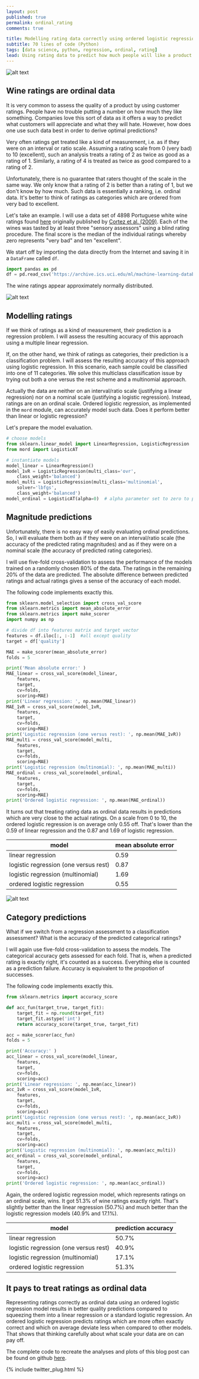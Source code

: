 ```yaml
---
layout: post
published: true
permalink: ordinal_rating
comments: true

title: Modelling rating data correctly using ordered logistic regression
subtitle: 70 lines of code (Python)
tags: [data science, python, regression, ordinal, rating]
lead: Using rating data to predict how much people will like a product is more tricky than it seems. Even though ratings often get treated as if they were a kind of measurement, they are actually a ranking. The difference is not just academic. In this blog post I show how using an appropriate model for such data improves prediction accuracy.
---
```


![alt text](https://raw.githubusercontent.com/rikunert/ordinal_wine/master/wine_ratings_model_accuracy.png "Model accuracy when predicting ordinal rating data")

<!--excerpt-->

## Wine ratings are ordinal data
It is very common to assess the quality of a product by using customer ratings.
People have no trouble putting a number on how much they like something.
Companies love this sort of data as it offers a way to predict what customers will appreciate and what they will hate.
However, how does one use such data best in order to derive optimal predictions?

Very often ratings get treated like a kind of measurement, i.e. as if they were on an interval or ratio scale.
Assuming a rating scale from 0 (very bad) to 10 (excellent), such an analysis treats a rating of 2 as twice as good as a rating of 1.
Similarly, a rating of 4 is treated as twice as good compared to a rating of 2.

Unfortunately, there is no guarantee that raters thought of the scale in the same way.
We only know that a rating of 2 is better than a rating of 1, but we don't know by how much.
Such data is essentially a ranking, i.e. ordinal data.
It's better to think of ratings as categories which are ordered from very bad to excellent.

Let's take an example. I will use a data set of 4898 Portuguese white wine ratings found [here](https://archive.ics.uci.edu/ml/datasets/wine+quality) originally published by [Cortez et al. (2009)](http://sci-hub.tw/10.1016/j.dss.2009.05.016). Each of the wines was tasted by at least three "sensory assessors" using a blind rating procedure. The final score is the median of the individual ratings whereby zero represents "very bad" and ten "excellent".

We start off by importing the data directly from the Internet and saving it in a `DataFrame` called `df`.

```python
import pandas as pd
df = pd.read_csv('https://archive.ics.uci.edu/ml/machine-learning-databases/wine-quality/winequality-white.csv', sep=';')
```

The wine ratings appear approximately normally distributed.

![alt text](https://raw.githubusercontent.com/rikunert/ordinal_wine/master/wine_ratings.png "Wine rating distribution")

## Modelling ratings
If we think of ratings as a kind of measurement, their prediction is a regression problem.
I will assess the resulting accuracy of this approach using a multiple linear regression.

If, on the other hand, we think of ratings as categories, their prediction is a classification problem.
I will assess the resulting accuracy of this approach using logistic regression.
In this scenario, each sample could be classified into one of 11 categories.
We solve this multiclass classification issue by trying out both a one versus the rest scheme and a multinomial approach.

Actually the data are neither on an interval/ratio scale (justifying a linear regression) nor on a nominal scale (justifying a logistic regression).
Instead, ratings are on an ordinal scale.
Ordered logistic regression, as implemented in the `mord` module, can accurately model such data.
Does it perform better than linear or logistic regression?

Let's prepare the model evaluation.

```python
# choose models
from sklearn.linear_model import LinearRegression, LogisticRegression
from mord import LogisticAT

# instantiate models
model_linear = LinearRegression()
model_1vR = LogisticRegression(multi_class='ovr',
    class_weight='balanced')
model_multi = LogisticRegression(multi_class='multinomial',
    solver='lbfgs',
    class_weight='balanced')
model_ordinal = LogisticAT(alpha=0)  # alpha parameter set to zero to perform no regularisation
```

## Magnitude predictions

Unfortunately, there is no easy way of easily evaluating ordinal predictions.
So, I will evaluate them both as if they were on an interval/ratio scale (the accuracy of the predicted rating magnitudes) and as if they were on a nominal scale (the accuracy of predicted rating categories).

I will use five-fold cross-validation to assess the performance of the models trained on a randomly chosen 80% of the data.
The ratings in the remaining 20% of the data are predicted.
The absolute difference between predicted ratings and actual ratings gives a sense of the accuracy of each model.

The following code implements exactly this.
```python
from sklearn.model_selection import cross_val_score
from sklearn.metrics import mean_absolute_error
from sklearn.metrics import make_scorer
import numpy as np

# divide df into features matrix and target vector
features = df.iloc[:, :-1]  #all except quality
target = df['quality']

MAE = make_scorer(mean_absolute_error)
folds = 5

print('Mean absolute error:' )
MAE_linear = cross_val_score(model_linear,
    features,
    target,
    cv=folds,
    scoring=MAE)
print('Linear regression: ', np.mean(MAE_linear))
MAE_1vR = cross_val_score(model_1vR,
    features,
    target,
    cv=folds,
    scoring=MAE)
print('Logistic regression (one versus rest): ', np.mean(MAE_1vR))
MAE_multi = cross_val_score(model_multi,
    features,
    target,
    cv=folds,
    scoring=MAE)
print('Logistic regression (multinomial): ', np.mean(MAE_multi))
MAE_ordinal = cross_val_score(model_ordinal,
    features,
    target,
    cv=folds,
    scoring=MAE)
print('Ordered logistic regression: ', np.mean(MAE_ordinal))
```
It turns out that treating rating data as ordinal data results in predictions which are very close to the actual ratings.
On a scale from 0 to 10, the ordered logistic regression is on average only 0.55 off.
That's lower than the 0.59 of linear regression and the 0.87 and 1.69 of logistic regression.

model | mean absolute error
---|---
linear regression | 0.59
logistic regression (one versus rest) | 0.87
logistic regression (multinomial) | 1.69
ordered logistic regression | 0.55

![alt text](https://raw.githubusercontent.com/rikunert/ordinal_wine/master/wine_ratings_model_accuracy.png "Model accuracy when predicting ordinal rating data")

## Category predictions

What if we switch from a regression assessment to a classification assessment?
What is the accuracy of the predicted categorical ratings?

I will again use five-fold cross-validation to assess the models.
The categorical accuracy gets assessed for each fold.
That is, when a predicted rating is exactly right, it's counted as a success.
Everything else is counted as a prediction failure.
Accuracy is equivalent to the propotion of successes.

The following code implements exactly this.
```python
from sklearn.metrics import accuracy_score

def acc_fun(target_true, target_fit):
    target_fit = np.round(target_fit)
    target_fit.astype('int')
    return accuracy_score(target_true, target_fit)

acc = make_scorer(acc_fun)
folds = 5

print('Accuracy:' )
acc_linear = cross_val_score(model_linear,
    features,
    target,
    cv=folds,
    scoring=acc)
print('Linear regression: ', np.mean(acc_linear))
acc_1vR = cross_val_score(model_1vR,
    features,
    target,
    cv=folds,
    scoring=acc)
print('Logistic regression (one versus rest): ', np.mean(acc_1vR))
acc_multi = cross_val_score(model_multi,
    features,
    target,
    cv=folds,
    scoring=acc)
print('Logistic regression (multinomial): ', np.mean(acc_multi))
acc_ordinal = cross_val_score(model_ordinal,
    features,
    target,
    cv=folds,
    scoring=acc)
print('Ordered logistic regression: ', np.mean(acc_ordinal))
```

Again, the ordered logistic regression model, which represents ratings on an ordinal scale, wins.
It got 51.3% of wine ratings exactly right.
That's slightly better than the linear regression (50.7%) and much better than the logistic regression models (40.9% and 17.1%).

model | prediction accuracy
---|---
linear regression | 50.7%
logistic regression (one versus rest) | 40.9%
logistic regression (multinomial) | 17.1%
ordered logistic regression | 51.3%

## It pays to treat ratings as ordinal data
Representing ratings correctly as ordinal data using an ordered logistic regression model results in better quality predictions compared to squeezing them into a linear regression or a standard logistic regression.
An ordered logistic regression predicts ratings which are more often exactly correct and which on average deviate less when compared to other models.
That shows that thinking carefully about what scale your data are on can pay off.

The complete code to recreate the analyses and plots of this blog post can be found on github [here](https://github.com/rikunert/ordinal_wine).

{% include twitter_plug.html %}
